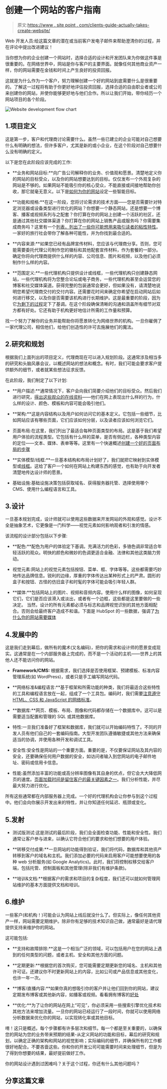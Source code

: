 # 创建一个网站的客户指南

> 原文:[https://www . site point . com/clients-guide-actually-takes-create-website/](https://www.sitepoint.com/clients-guide-actually-takes-create-website/)

Web 开发人员:给这篇文章的潜在或当前客户发电子邮件来帮助澄清你的过程，并在评论中提出改进建议！

当你想为你的企业创建一个网站时，选择合适的设计和开发团队来为你做这件事是很重要的。在网络世界中，网站是你与客户的主要界面。就像任何其他商业资产一样，你的网站需要在金钱和时间上产生良好的投资回报。

这就是为什么作为一个客户，努力理解创建一个好的网站到底需要什么是很重要的。了解这一过程将有助于你更好地评估投资回报，选择合适的自由职业者或公司来创建你的网站，并使你能够更好地与他们合作。所以让我们开始，带你经历一个网站项目的各个阶段。

![Website development flow chart](../Images/b4b05bf6193fa02d1ab9ab0e3d367030.png)

## 1.项目定义

这是第一步，客户和代理商讨论需要什么。虽然一些已建立的企业可能对自己想要什么有明确的想法，但许多客户，尤其是新的或小企业，在这个阶段对自己想要什么没有明确的定义。

以下是您在此阶段应该完成的工作:

*   **业务和网站目标:**向广告公司解释你的业务、价值观和愿景。清楚地定义你的网站的目标受众，以及你的网站想要达到的目标。仅仅发布一个外观复杂的网站是不够的。如果网站不能吸引你的核心受众，不能直接或间接地帮助你创收，那它就毫无意义。以下是[如何为你的网站](http://www.intechnic.com/blog/how-to-set-smart-business-goals-for-a-business-website/)设定一些智能目标。

*   **功能和规格:**在这一阶段，您将讨论需求的技术方面——您是否需要针对特定浏览器或设备类型进行优化的网站？你想要一个静态网站，还是想要一个博客、播客或视频系列与之配套？你打算在你的网站上创建一个活跃的社区，还是通过其他社交媒体渠道？你打算在你的网站上销售产品或服务吗？你需要集成商务吗？这里有一个[列表，列出了一些你可能想用来吸引读者的粘性特性](http://www.forbes.com/sites/jaysondemers/2014/07/29/20-sticky-features-your-website-needs-to-convert-visitors/)。一家好的旅行社会带你了解各种可能性，并为你找到最合适的。

*   **内容来源:**如果您已经有品牌宣传材料，您应该与代理商分享。否则，您可能需要委托代理公司制作您的徽标和其他配套宣传材料，作为套餐的一部分。确定你将向代理商提供什么样的内容、公司信息、图片和视频，以及他们必须制作什么样的内容。

*   **范围定义:**一些代理机构只提供设计或线框，一些代理机构只创建静态网站，一些代理机构将为您整合论坛或电子商务，一些代理机构甚至会运营您的博客和社交媒体渠道。获得完整的包装通常会更好，但如果没有，请清楚地说明您希望代理商交付的交付内容。还需要花时间来确定你希望在启动网站后如何进行移交，以及你是否需要该机构进行长期维护。这是最重要的阶段，因为它[为剩下的过程](http://www.ittoolkit.com/how-to-it/projects/project-definition.html)定下了基调。在这个阶段确保清晰的沟通和涵盖所有细节对双方都有好处。它还有助于机构更好地估计所需的工作量和预算。

找一个努力了解你的业务并能帮助你将愿景转化为网络世界的机构。一旦你雇佣了一家代理公司，相信他们，给他们创造性的许可去施展他们的魔法。

## 2.研究和规划

根据我们上面列出的项目定义，代理商现在可以进入规划阶段。这通常涉及相当多的研究和头脑风暴会议，以概述网站的想法和概念。有时，我们可能会要求客户提供额外的细节，或者就某些想法征求反馈。

在此阶段，我们制定了以下计划:

*   **用户描述:**通常情况下，客户会向我们简要介绍他们的目标受众。然后我们进行研究，[得出这些观众的在线资料](http://www.convinceandconvert.com/social-media-strategy/how-to-create-customer-profiles-to-reach-your-target-audience/)——他们在网上表现出什么样的行为，什么样的设计、颜色、模板和内容可能会吸引他们。

*   **架构:**这是内容结构以及用户如何访问它的基本定义。它包括一些细节，比如网站应该有哪些页面，它们应该如何分层，以及读者应该如何浏览它们。

*   页面布局:在这里，我们列出了最适合每种页面类型的布局。这是基于我们希望用户体验的流程类型。它包括有什么样的菜单，是否有侧边栏，各种类型内容的定位——文本、媒体、表单等等。这里有一个快速概述[创建一个好的页面布局的步骤](http://www.creativebloq.com/web-design/steps-perfect-website-layout-812625)

*   **实体模型/线框:**一旦基本结构和布局计划好了，我们就把它映射到实体模型或[线框](http://en.wikipedia.org/wiki/Website_wireframe)。这给了客户一个如何在网站上构建东西的感觉，也有助于向开发者清楚地传达设计师的愿景。

*   基础设施:基础设施决策包括获取域名、获得服务器托管、选择使用哪个 CMS、使用什么编程语言和工具。

## 3.设计

一旦基本规划完成，设计师就可以使用这些数据来开发网站的外观和感觉。设计不全是抽象艺术，它更像是一门科学——视觉元素如何影响观者和引发的情感。

该流程的设计部分包括以下步骤:

*   **配色:**配色为用户的体验定下基调。充满活力的色彩，多铬色调非常适合年轻活跃的观众。明快的颜色和微妙的色调更适合金融、法律和其他这类脑力劳动。

*   视觉元素:网站上的视觉元素包括按钮、菜单、框、字体等等。这些都需要巧妙地传达品牌信息。锐利的边缘，厚重的字体传达出某种形式上的严肃。圆形的盒子和按钮、古怪的仿旧盒子和时髦的字体可能会吸引年轻人群。

*   **媒体:**包括网站上的图片、视频和音频内容。使用什么样的图像，如何呈现它们，它们是否应该滑入或淡出，或者有一个边框，这些都是这里要做的一些决定。
    当然，设计的所有元素都必须与标志和品牌视觉识别的其他方面相配合。否则会给最终客户造成不和谐。下面是 HubSpot 的一些数据，强调了[为什么你的网站需要媒体](http://blog.hubspot.com/blog/tabid/6307/bid/33423/19-Reasons-You-Should-Include-Visual-Content-in-Your-Marketing-Data.aspx)

## 4.发展中的

这是我们走到幕后，做所有的魔术(又名编码)，把你的需求和设计师的愿景变成现实。这通常是在一个内部服务器上完成的，而不是一个活动的主机——世界上的其他人还不能访问你的网站。

*   **Framework/CMS:** 根据需求，我们选择是否使用框架、预建模板、标准内容管理系统(如 WordPress)，或者只是手工编写网站代码。

*   **网络标准&编程语言:**基于框架和所需功能的种类，我们将最适合这些特性的工具和编程语言放在一起，组成了一个工具包。编码时，我们需要[注意遵守 HTML、CSS 和 JavaScript 的网络标准](http://www.htmlbasictutor.ca/clean-compliant-html-code.htm)。

*   **数据库:**网页、模板、布局、图像和代码都存储在一个数据库中。这可以是需要适当配置和管理的 SQL 或其他数据库。

*   特性:一旦我们准备好了框架和数据库，我们就可以开始编码特性了。不同的开发人员有他们自己的一套编码指南。大型开发团队遵循敏捷或其他方法来确保适当的协调，并使用各种开发和调试工具。

*   安全性:安全性是网站的一个重要方面。重要的是，不仅要保证网站及其内容的安全，还要确保任何用户数据的安全，如访问者输入到您网站的电子邮件地址、密码或信用卡信息。

*   性能:虽然添加丰富的功能或高分辨率图像有其自身的优点，但它会大大降低网页的速度。[页面加载时间是留住客户的最关键因素之一](https://blog.kissmetrics.com/loading-time/)。我们分析性能，并尽最大努力进行优化。

所有这些通常都在内部服务器上完成。一个好的代理机构会让你参与到这个过程中。他们会向你展示开发出来的特性，并让你知道任何延迟、瓶颈或变化。

## 5.发射

*   测试版测试:这是测试的最后阶段，我们会全面检查功能、性能和安全性。我们通常让客户参与进来，以确认它符合他们的要求和他们想要的用户体验。

*   **转移交付成果:**一旦网站的功能得到验证，我们将代码，数据库和其他资产转移到客户的域名和主机。我们添加必要的代码来启用客户可能想要使用的各种 web 分析服务(如 Google Analytics)。此时，我们将控制权移交给客户端，包括托管、控制面板和其他管理(除非我们有维护条款)。

*   **培训&文档:**根据客户的需求和项目的复杂程度，我们还可以就如何管理网站维护的基本方面提供文档和培训。

## 6.维护

一些客户(和机构！)可能会认为网站上线后就没什么了。但实际上，像任何其他资产一样，网站需要定期维护。除非你有足够的技术知识自己做，通常最好是请代理提供支持来维护你的网站。

这可能包括:

*   **支持和故障排除:**这是一个相当广泛的领域，可以包括用户在您的网站上遇到的任何类型的问题，或者主机、安全和其他方面的问题。

*   **定期更新:**根据您的首次购买，您可能需要定期更新您的域名、主机和其他许可证。还建议你不时更新网站上的内容，比如公司或产品信息或其他变化，也许一年一次。

*   **博客/直播内容:**如果你真的想吸引你的客户并让他们回到你的网站，建议定期发布博客或其他新内容，如播客或视频。看看拥有博客的[好处](http://blog.hubspot.com/marketing/the-benefits-of-business-blogging-ht)

*   **优化:**为了让你的网站在网上“可见”，你必须采用一些搜索引擎优化技术和其他方法来增加流量。一旦你的网站已经运行了一段时间，你就可以使用网络分析数据来优化你的网站，以实现转化率或其他目标。

唷！这只是概述。每个步骤都有许多层次和细节。每一个都是至关重要的，以确保您的网站为您的业务带来预期的结果-从定义网站的功能和目标，幕后的研究和规划，以确定正确的架构和网站的视觉影响；实际编码的细节，并确保所有的工作都很好地配合。不要吝啬这些。你和你的开发公司可能需要时间来处理细节，但是为了得到你想要的结果，最好提前做好工作。

你的网站设计遇到过困难吗？关于这个过程，你还有什么其他问题吗？

## 分享这篇文章